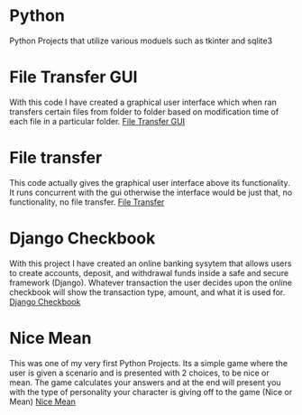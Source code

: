# Python
 
 Python Projects that utilize various moduels such as tkinter and sqlite3
 
# File Transfer GUI
With this code I have created a graphical user interface which when ran transfers certain files from folder to folder based on modification time of each file in a particular folder. 
[File Transfer GUI](https://github.com/JMC1027/Python_New/blob/main/giu.py)
 
# File transfer
This code actually gives the graphical user interface above its functionality. It runs concurrent with the gui otherwise the interface would be just that, no functionality, no file transfer.
[File Transfer](https://github.com/JMC1027/Python_New/blob/main/file_transfer.py)

# Django Checkbook
With this project I have created an online banking sysytem that allows users to create accounts, deposit, and withdrawal funds inside a safe and secure framework (Django). Whatever transaction the user decides upon the online checkbook will show the transaction type, amount, and what it is used for.  
[Django Checkbook](https://github.com/JMC1027/Python_New/tree/main/MyVirtualEnviorments/Django_Checkbook)
 
# Nice Mean 
This was one of my very first Python Projects. Its a simple game where the user is given a scenario and is presented with 2 choices, to be nice or mean. The game calculates your answers and at the end will present you with the type of personality your character is giving off to the game (Nice or Mean)
[Nice Mean](https://github.com/JMC1027/Python_New/blob/main/Nice_Mean.py)
 


